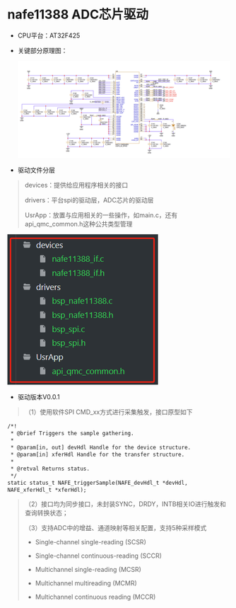 # nafe11388 ADC芯片驱动

- CPU平台：AT32F425

- 关键部分原理图：

  ![NAFE11388B40BS原理图](assets/NAFE11388B40BS原理图.png)

- 驱动文件分层

> devices：提供给应用程序相关的接口
>
> drivers：平台spi的驱动层，ADC芯片的驱动层
>
> UsrApp：放置与应用相关的一些操作，如main.c，还有api_qmc_common.h这种公共类型管理

![1700910487755](assets/1700910487755.png)

- 驱动版本V0.0.1

> （1）使用软件SPI CMD_xx方式进行采集触发，接口原型如下

```
/*!
 * @brief Triggers the sample gathering.
 *
 * @param[in, out] devHdl Handle for the device structure.
 * @param[in] xferHdl Handle for the transfer structure.
 *
 * @retval Returns status.
 */
static status_t NAFE_triggerSample(NAFE_devHdl_t *devHdl, NAFE_xferHdl_t *xferHdl);
```

> （2）接口均为同步接口，未封装SYNC，DRDY，INTB相关IO进行触发和查询转换状态；
>
> （3）支持ADC中的增益、通道映射等相关配置，支持5种采样模式
>
> - Single-channel single-reading (SCSR)
>
> - Single-channel continuous-reading (SCCR)
>
> - Multichannel single-reading (MCSR)
>
> - Multichannel multireading (MCMR)
>
> - Multichannel continuous reading (MCCR)